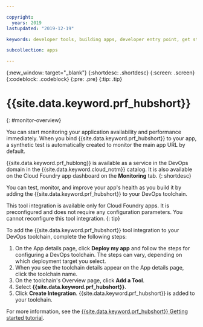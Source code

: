 ```yaml
---

copyright:
  years: 2019
lastupdated: "2019-12-19"

keywords: developer tools, building apps, developer entry point, get started coding, DevOps, toolchain, monitoring, monitor, health

subcollection: apps

---
```

{:new_window: target="_blank"}
{:shortdesc: .shortdesc}
{:screen: .screen}
{:codeblock: .codeblock}
{:pre: .pre}
{:tip: .tip}

# {{site.data.keyword.prf_hubshort}}
{: #monitor-overview}

You can start monitoring your application availability and performance immediately. When you bind {{site.data.keyword.prf_hubshort}} to your app, a synthetic test is automatically created to monitor the main app URL by default.

{{site.data.keyword.prf_hublong}} is available as a service in the DevOps domain in the {{site.data.keyword.cloud_notm}} catalog. It is also available on the Cloud Foundry app dashboard on the **Monitoring** tab. 
{: shortdesc}

You can test, monitor, and improve your app's health as you build it by adding the {{site.data.keyword.prf_hubshort}} to your DevOps toolchain.

This tool integration is available only for Cloud Foundry apps. It is preconfigured and does not require any configuration parameters. You cannot reconfigure this tool integration.
{: tip}

To add the {{site.data.keyword.prf_hubshort}} tool integration to your DevOps toolchain, complete the following steps:

1. On the App details page, click **Deploy my app** and follow the steps for configuring a DevOps toolchain. The steps can vary, depending on which deployment target you select.
2. When you see the toolchain details appear on the App details page, click the toolchain name.
3. On the toolchain's Overview page, click **Add a Tool**.
4. Select **{{site.data.keyword.prf_hubshort}}**.
5. Click **Create Integration**. {{site.data.keyword.prf_hubshort}} is added to your toolchain.

For more information, see the [{{site.data.keyword.prf_hubshort}} Getting started tutorial](/docs/services/AvailabilityMonitoring?topic=availability-monitoring-avmon_gettingstarted). 
